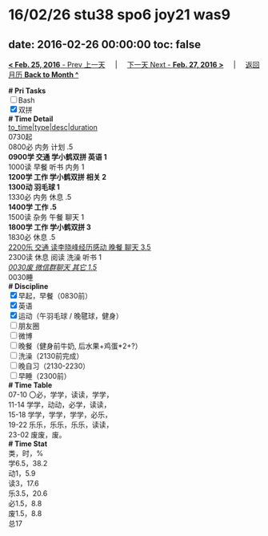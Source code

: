 # 16/02/26 stu38 spo6 joy21 was9

date: 2016-02-26 00:00:00
toc: false
---
[**< Feb. 25, 2016** - Prev 上一天](/lifelogs/2016/02/d25.md) &nbsp; &nbsp; | &nbsp; &nbsp; [下一天 Next - **Feb. 27, 2016 >**](/lifelogs/2016/02/d27.md) &nbsp; &nbsp; |  &nbsp; &nbsp; [返回月历 **Back to Month ^**](/lifelogs/2016/02/index.md)
<br/><div><b># Pri Tasks</b></div><div><input type="checkbox"/>Bash</div><div><input checked="true" type="checkbox"/>双拼</div><div><b># Time Detail</b></div><div><u>to_time|type|desc|duration</u></div><div>0730起</div><div>0800必 内务 计划 .5</div><div><b>0900学 交通 学小鹤双拼 英语 1</b></div><div>1000读 早餐 听书 内务 1</div><div><b>1200学 工作 学小鹤双拼 相关 2</b></div><div><b>1300动 羽毛球 1</b></div><div>1330必 内务 休息 .5</div><div><b>1400学 工作 .5</b></div><div>1500读 杂务 午餐 聊天 1</div><div><b>1800学 工作 学小鹤双拼 3</b></div><div>1830必 休息 .5</div><div><u>2200乐 交通 读李晓峰经历感动 晚餐 聊天 3.5</u></div><div>2300读 休息 阅读 洗澡 听书 1</div><div><u><i>0030废 微信群聊天 其它 1.5</i></u></div><div>0030睡</div><div><b># Discipline</b></div><div><input checked="true" type="checkbox"/>早起，早餐（0830前）</div><div><input checked="true" type="checkbox"/>英语</div><div><input checked="true" type="checkbox"/>运动（午羽毛球 / 晚毽球，健身）</div><div><input type="checkbox"/>朋友圈</div><div><input type="checkbox"/>微博</div><div><input type="checkbox"/>晚餐（健身前牛奶, 后水果+鸡蛋*2+?）</div><div><input type="checkbox"/>洗澡（2130前完成）</div><div><input type="checkbox"/>晚自习（2130-2230）</div><div><input type="checkbox"/>早睡（2300前）</div><div><b># Time Table</b></div><div>07-10 〇必，学学，读读，学学，</div><div>11-14 学学，动动，必学，读读，</div><div>15-18 学学，学学，学学，必乐，</div><div>19-22 乐乐，乐乐，乐乐，读读，</div><div>23-02 废废，废。</div><div><b># Time Stat</b></div><div>类，时，%</div><div>学6.5，38.2</div><div>动1，5.9</div><div>读3，17.6</div><div>乐3.5，20.6</div><div>必1.5，8.8</div><div>废1.5，8.8</div><div>总17</div>
